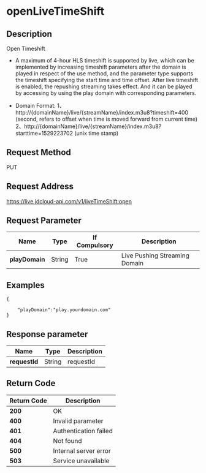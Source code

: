 # openLiveTimeShift


## Description

Open Timeshift

- A maximum of 4-hour HLS timeshift is supported by live, which can be implemented by increasing timeshift parameters after the domain is played in respect of the use method, and the parameter type supports the timeshift specifying the start time and time offset.
After live timeshift is enabled, the repushing streaming takes effect. And it can be played by accessing by using the play domain with corresponding parameters.

- Domain Format:
1、http://{domainName}/live/{streamName}/index.m3u8?timeshift=400 (second, refers to offset when time is moved forward from current time)
2、http://{domainName}/live/{streamName}/index.m3u8?starttime=1529223702 (unix time stamp)


## Request Method
PUT

## Request Address
https://live.jdcloud-api.com/v1/liveTimeShift:open


## Request Parameter
|Name|Type|If Compulsory|Description|
|---|---|---|---|
|**playDomain**|String|True|Live Pushing Streaming Domain|

## Examples
    {
       
        "playDomain":"play.yourdomain.com"
    }

## Response parameter
|Name|Type|Description|
|---|---|---|
|**requestId**|String|requestId|


## Return Code
|Return Code|Description|
|---|---|
|**200**|OK|
|**400**|Invalid parameter|
|**401**|Authentication failed|
|**404**|Not found|
|**500**|Internal server error|
|**503**|Service unavailable|
